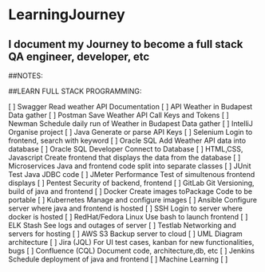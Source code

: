 # LearningJourney
## I document my Journey to become a full stack QA engineer, developer, etc


##NOTES:







##LEARN FULL STACK PROGRAMMING:

[                                                                                              ]
Swagger                  Read weather API Documentation
[                                                                                              ]
API                      Weather in Budapest Data gather
[                                                                                              ]
Postman                  Save Weather API Call Keys and Tokens
[                                                                                              ]
Newman                   Schedule daily run of Weather in Budapest Data gather
[                                                                                              ]
IntelliJ                 Organise project
[                                                                                              ]
Java                     Generate or parse API Keys
[                                                                                              ]
Selenium                 Login to frontend, search with keyword
[                                                                                              ]
Oracle SQL               Add Weather API data into database
[                                                                                              ]
Oracle SQL Developer     Connect to Database
[                                                                                              ]
HTML,CSS, Javascript    Create frontend that displays the data from the database
[                                                                                              ]
Microservices           Java and frontend code split into separate classes
[                                                                                              ]
JUnit                   Test Java JDBC code
[                                                                                              ]
JMeter                   Performance Test of simultenous frontend displays
[                                                                                              ]
Pentest                  Security of backend, frontend
[                                                                                              ]
GitLab                   Git Versioning, build of java and frontend
[                                                                                              ]
Docker                   Create images toPackage Code to be portable
[                                                                                              ]
Kubernetes               Manage and configure images
[                                                                                              ]
Ansible                  Configure server where java and frontend is hosted
[                                                                                              ]
SSH                      Login to server where docker is hosted
[                                                                                              ]
RedHat/Fedora Linux      Use bash to launch frontend
[                                                                                              ]
ELK Stash                See logs and outages of server
[                                                                                              ]
Testlab                  Networking and servers for hosting
[                                                                                              ]
AWS S3                   Backup server to cloud
[                                                                                              ]
UML                      Diagram architecture
[                                                                                              ]
Jira                     (JQL) For UI test cases, kanban for new functionalities, bugs
[                                                                                              ]
Confluence               (CQL) Document code, architecture,db, etc
[                                                                                              ]
Jenkins                   Schedule deployment of java and frontend
[                                                                                              ]
Machine Learning
[                                                                                              ]

